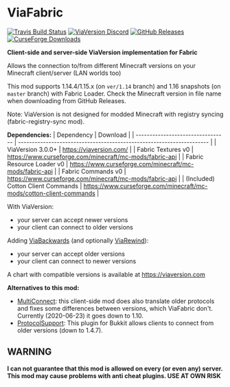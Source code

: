 # ViaFabric
[![Travis Build Status](https://travis-ci.com/ViaVersion/ViaFabric.svg?branch=master)](https://travis-ci.com/ViaVersion/ViaFabric)
[![ViaVersion Discord](https://img.shields.io/badge/chat-on%20discord-blue.svg)](https://viaversion.com/discord)
[![GitHub Releases](https://img.shields.io/github/downloads/ViaVersion/ViaFabric/total)](https://github.com/ViaVersion/ViaFabric/releases)
[![CurseForge Downloads](https://cf.way2muchnoise.eu/short_391298.svg)](https://viaversion.com/fabric)


**Client-side and server-side ViaVersion implementation for Fabric**

Allows the connection to/from different Minecraft versions on your Minecraft client/server (LAN worlds too)

This mod supports 1.14.4/1.15.x (on `ver/1.14` branch) and 1.16 snapshots (on `master` branch) with Fabric Loader. Check the Minecraft version in file name when downloading from GitHub Releases.

Note: ViaVersion is not designed for modded Minecraft with registry syncing (fabric-registry-sync mod).


**Dependencies:**
| Dependency                        | Download                                                              |
| --------------------------------- | --------------------------------------------------------------------- |
| ViaVersion 3.0.0+                 | https://viaversion.com/                                               |
| Fabric Textures v0                | https://www.curseforge.com/minecraft/mc-mods/fabric-api               |
| Fabric Resource Loader v0         | https://www.curseforge.com/minecraft/mc-mods/fabric-api               |
| Fabric Commands v0                | https://www.curseforge.com/minecraft/mc-mods/fabric-api               |
| (Included) Cotton Client Commands | https://www.curseforge.com/minecraft/mc-mods/cotton-client-commands   |


With ViaVersion:
- your server can accept newer versions
- your client can connect to older versions


Adding [ViaBackwards](https://viaversion.com/backwards) (and optionally [ViaRewind](https://viaversion.com/rewind)):
- your server can accept older versions
- your client can connect to newer versions


A chart with compatible versions is available at https://viaversion.com


**Alternatives to this mod:**
- [MultiConnect](https://www.curseforge.com/minecraft/mc-mods/multiconnect): this client-side mod does also translate older protocols and fixes some differences between versions, which ViaFabric don't. Currently (2020-06-23) it goes down to 1.10.
- [ProtocolSupport](https://protocol.support/): This plugin for Bukkit allows clients to connect from older versions (down to 1.4.7).

## WARNING
**I can not guarantee that this mod is allowed on every (or even any) server. This mod may cause problems with anti cheat plugins. USE AT OWN RISK**
